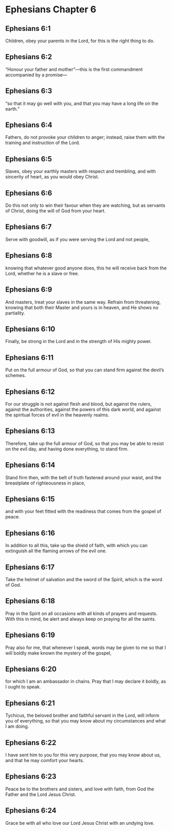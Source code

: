 # Ephesians Chapter 6

## Ephesians 6:1
Children, obey your parents in the Lord, for this is the right thing to do.

## Ephesians 6:2
“Honour your father and mother”—this is the first commandment accompanied by a promise—

## Ephesians 6:3
“so that it may go well with you, and that you may have a long life on the earth.”

## Ephesians 6:4
Fathers, do not provoke your children to anger; instead, raise them with the training and instruction of the Lord.

## Ephesians 6:5
Slaves, obey your earthly masters with respect and trembling, and with sincerity of heart, as you would obey Christ.

## Ephesians 6:6
Do this not only to win their favour when they are watching, but as servants of Christ, doing the will of God from your heart.

## Ephesians 6:7
Serve with goodwill, as if you were serving the Lord and not people,

## Ephesians 6:8
knowing that whatever good anyone does, this he will receive back from the Lord, whether he is a slave or free.

## Ephesians 6:9
And masters, treat your slaves in the same way. Refrain from threatening, knowing that both their Master and yours is in heaven, and He shows no partiality.

## Ephesians 6:10
Finally, be strong in the Lord and in the strength of His mighty power.

## Ephesians 6:11
Put on the full armour of God, so that you can stand firm against the devil’s schemes.

## Ephesians 6:12
For our struggle is not against flesh and blood, but against the rulers, against the authorities, against the powers of this dark world, and against the spiritual forces of evil in the heavenly realms.

## Ephesians 6:13
Therefore, take up the full armour of God, so that you may be able to resist on the evil day, and having done everything, to stand firm.

## Ephesians 6:14
Stand firm then, with the belt of truth fastened around your waist, and the breastplate of righteousness in place,

## Ephesians 6:15
and with your feet fitted with the readiness that comes from the gospel of peace.

## Ephesians 6:16
In addition to all this, take up the shield of faith, with which you can extinguish all the flaming arrows of the evil one.

## Ephesians 6:17
Take the helmet of salvation and the sword of the Spirit, which is the word of God.

## Ephesians 6:18
Pray in the Spirit on all occasions with all kinds of prayers and requests. With this in mind, be alert and always keep on praying for all the saints.

## Ephesians 6:19
Pray also for me, that whenever I speak, words may be given to me so that I will boldly make known the mystery of the gospel,

## Ephesians 6:20
for which I am an ambassador in chains. Pray that I may declare it boldly, as I ought to speak.

## Ephesians 6:21
Tychicus, the beloved brother and faithful servant in the Lord, will inform you of everything, so that you may know about my circumstances and what I am doing.

## Ephesians 6:22
I have sent him to you for this very purpose, that you may know about us, and that he may comfort your hearts.

## Ephesians 6:23
Peace be to the brothers and sisters, and love with faith, from God the Father and the Lord Jesus Christ.

## Ephesians 6:24
Grace be with all who love our Lord Jesus Christ with an undying love.
